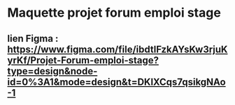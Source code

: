 # Maquette projet forum emploi stage

## lien Figma : https://www.figma.com/file/ibdtlFzkAYsKw3rjuKyrKf/Projet-Forum-emploi-stage?type=design&node-id=0%3A1&mode=design&t=DKlXCqs7qsikgNAo-1